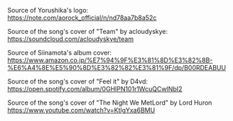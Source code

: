 Source of Yorushika's logo:
https://note.com/aorock_official/n/nd78aa7b8a52c

Source of the song's cover of "Team" by acloudyskye:
https://soundcloud.com/acloudyskye/team

Source of Siinamota's album cover:
https://www.amazon.co.jp/%E7%94%9F%E3%81%8D%E3%82%8B-%E6%A4%8E%E5%90%8D%E3%82%82%E3%81%9F/dp/B00RDEABUU

Source of the song's cover of "Feel it" by D4vd:
https://open.spotify.com/album/0GHlPN101r1WcuQCwINbI2

Source of the song's cover of "The Night We MetLord" by Lord Huron
https://www.youtube.com/watch?v=KtlgYxa6BMU